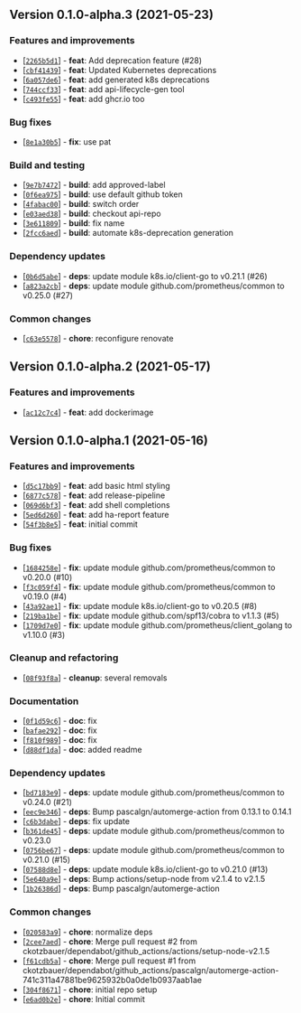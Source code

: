 ## Version 0.1.0-alpha.3 (2021-05-23)

### Features and improvements

* [[`2265b5d1`](https://github.com/ckotzbauer&#x2F;chekr/commit/2265b5d1)] - **feat**: Add deprecation feature (#28)
* [[`cbf41439`](https://github.com/ckotzbauer&#x2F;chekr/commit/cbf41439)] - **feat**: Updated Kubernetes deprecations
* [[`6a057de6`](https://github.com/ckotzbauer&#x2F;chekr/commit/6a057de6)] - **feat**: add generated k8s deprecations
* [[`744ccf33`](https://github.com/ckotzbauer&#x2F;chekr/commit/744ccf33)] - **feat**: add api-lifecycle-gen tool
* [[`c493fe55`](https://github.com/ckotzbauer&#x2F;chekr/commit/c493fe55)] - **feat**: add ghcr.io too

### Bug fixes

* [[`8e1a30b5`](https://github.com/ckotzbauer&#x2F;chekr/commit/8e1a30b5)] - **fix**: use pat

### Build and testing

* [[`9e7b7472`](https://github.com/ckotzbauer&#x2F;chekr/commit/9e7b7472)] - **build**: add approved-label
* [[`0f6ea975`](https://github.com/ckotzbauer&#x2F;chekr/commit/0f6ea975)] - **build**: use default github token
* [[`4fabac00`](https://github.com/ckotzbauer&#x2F;chekr/commit/4fabac00)] - **build**: switch order
* [[`e03aed38`](https://github.com/ckotzbauer&#x2F;chekr/commit/e03aed38)] - **build**: checkout api-repo
* [[`3e611809`](https://github.com/ckotzbauer&#x2F;chekr/commit/3e611809)] - **build**: fix name
* [[`2fcc6aed`](https://github.com/ckotzbauer&#x2F;chekr/commit/2fcc6aed)] - **build**: automate k8s-deprecation generation

### Dependency updates

* [[`0b6d5abe`](https://github.com/ckotzbauer&#x2F;chekr/commit/0b6d5abe)] - **deps**: update module k8s.io&#x2F;client-go to v0.21.1 (#26)
* [[`a823a2cb`](https://github.com/ckotzbauer&#x2F;chekr/commit/a823a2cb)] - **deps**: update module github.com&#x2F;prometheus&#x2F;common to v0.25.0 (#27)

### Common changes

* [[`c63e5578`](https://github.com/ckotzbauer&#x2F;chekr/commit/c63e5578)] - **chore**: reconfigure renovate


## Version 0.1.0-alpha.2 (2021-05-17)

### Features and improvements

* [[`ac12c7c4`](https://github.com/ckotzbauer&#x2F;chekr/commit/ac12c7c4)] - **feat**: add dockerimage


## Version 0.1.0-alpha.1 (2021-05-16)

### Features and improvements

* [[`d5c17bb9`](https://github.com/ckotzbauer&#x2F;chekr/commit/d5c17bb9)] - **feat**: add basic html styling
* [[`6877c578`](https://github.com/ckotzbauer&#x2F;chekr/commit/6877c578)] - **feat**: add release-pipeline
* [[`069d6bf3`](https://github.com/ckotzbauer&#x2F;chekr/commit/069d6bf3)] - **feat**: add shell completions
* [[`5ed6d260`](https://github.com/ckotzbauer&#x2F;chekr/commit/5ed6d260)] - **feat**: add ha-report feature
* [[`54f3b8e5`](https://github.com/ckotzbauer&#x2F;chekr/commit/54f3b8e5)] - **feat**: initial commit

### Bug fixes

* [[`1684258e`](https://github.com/ckotzbauer&#x2F;chekr/commit/1684258e)] - **fix**: update module github.com&#x2F;prometheus&#x2F;common to v0.20.0 (#10)
* [[`f3c059f4`](https://github.com/ckotzbauer&#x2F;chekr/commit/f3c059f4)] - **fix**: update module github.com&#x2F;prometheus&#x2F;common to v0.19.0 (#4)
* [[`43a92ae1`](https://github.com/ckotzbauer&#x2F;chekr/commit/43a92ae1)] - **fix**: update module k8s.io&#x2F;client-go to v0.20.5 (#8)
* [[`219ba1be`](https://github.com/ckotzbauer&#x2F;chekr/commit/219ba1be)] - **fix**: update module github.com&#x2F;spf13&#x2F;cobra to v1.1.3 (#5)
* [[`1709d7e0`](https://github.com/ckotzbauer&#x2F;chekr/commit/1709d7e0)] - **fix**: update module github.com&#x2F;prometheus&#x2F;client_golang to v1.10.0 (#3)

### Cleanup and refactoring

* [[`08f93f8a`](https://github.com/ckotzbauer&#x2F;chekr/commit/08f93f8a)] - **cleanup**: several removals

### Documentation

* [[`0f1d59c6`](https://github.com/ckotzbauer&#x2F;chekr/commit/0f1d59c6)] - **doc**: fix
* [[`bafae292`](https://github.com/ckotzbauer&#x2F;chekr/commit/bafae292)] - **doc**: fix
* [[`f810f989`](https://github.com/ckotzbauer&#x2F;chekr/commit/f810f989)] - **doc**: fix
* [[`d88df1da`](https://github.com/ckotzbauer&#x2F;chekr/commit/d88df1da)] - **doc**: added readme

### Dependency updates

* [[`bd7183e9`](https://github.com/ckotzbauer&#x2F;chekr/commit/bd7183e9)] - **deps**: update module github.com&#x2F;prometheus&#x2F;common to v0.24.0 (#21)
* [[`eec9e346`](https://github.com/ckotzbauer&#x2F;chekr/commit/eec9e346)] - **deps**: Bump pascalgn&#x2F;automerge-action from 0.13.1 to 0.14.1
* [[`c6b3dabe`](https://github.com/ckotzbauer&#x2F;chekr/commit/c6b3dabe)] - **deps**: fix update
* [[`b361de45`](https://github.com/ckotzbauer&#x2F;chekr/commit/b361de45)] - **deps**: update module github.com&#x2F;prometheus&#x2F;common to v0.23.0
* [[`0756be67`](https://github.com/ckotzbauer&#x2F;chekr/commit/0756be67)] - **deps**: update module github.com&#x2F;prometheus&#x2F;common to v0.21.0 (#15)
* [[`07588d8e`](https://github.com/ckotzbauer&#x2F;chekr/commit/07588d8e)] - **deps**: update module k8s.io&#x2F;client-go to v0.21.0 (#13)
* [[`5e640a9e`](https://github.com/ckotzbauer&#x2F;chekr/commit/5e640a9e)] - **deps**: Bump actions&#x2F;setup-node from v2.1.4 to v2.1.5
* [[`1b26386d`](https://github.com/ckotzbauer&#x2F;chekr/commit/1b26386d)] - **deps**: Bump pascalgn&#x2F;automerge-action

### Common changes

* [[`020583a9`](https://github.com/ckotzbauer&#x2F;chekr/commit/020583a9)] - **chore**: normalize deps
* [[`2cee7aed`](https://github.com/ckotzbauer&#x2F;chekr/commit/2cee7aed)] - **chore**: Merge pull request #2 from ckotzbauer&#x2F;dependabot&#x2F;github_actions&#x2F;actions&#x2F;setup-node-v2.1.5
* [[`f61cdb5a`](https://github.com/ckotzbauer&#x2F;chekr/commit/f61cdb5a)] - **chore**: Merge pull request #1 from ckotzbauer&#x2F;dependabot&#x2F;github_actions&#x2F;pascalgn&#x2F;automerge-action-741c311a47881be9625932b0a0de1b0937aab1ae
* [[`304f8671`](https://github.com/ckotzbauer&#x2F;chekr/commit/304f8671)] - **chore**: initial repo setup
* [[`e6ad0b2e`](https://github.com/ckotzbauer&#x2F;chekr/commit/e6ad0b2e)] - **chore**: Initial commit


